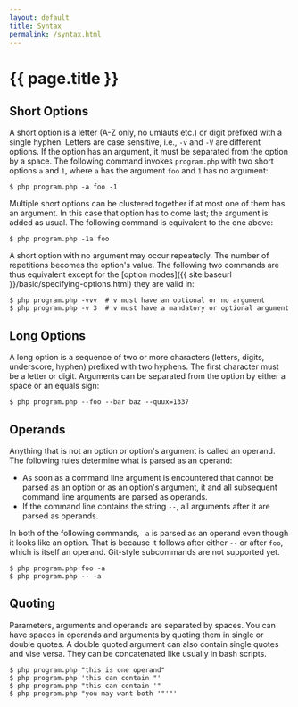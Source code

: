 ```yaml
---
layout: default
title: Syntax
permalink: /syntax.html
---
```

# {{ page.title }}

## Short Options

A short option is a letter (A-Z only, no umlauts etc.) or digit prefixed with a single hyphen.
Letters are case sensitive, i.e., `-v` and `-V` are different options.
If the option has an argument, it must be separated from the option by a space. The following
command invokes `program.php` with two short options `a` and `1`, where
`a` has the argument `foo` and `1` has no argument:

```console
$ php program.php -a foo -1
```

Multiple short options can be clustered together if at most one of them has an argument.
In this case that option has to come last; the argument is added as usual. The following command
is equivalent to the one above:

```console
$ php program.php -1a foo
```

A short option with no argument may occur repeatedly. The number of repetitions becomes the
option's value. The following two commands are thus equivalent except for the
[option modes]({{ site.baseurl }}/basic/specifying-options.html) they are valid in:

```console
$ php program.php -vvv  # v must have an optional or no argument
$ php program.php -v 3  # v must have a mandatory or optional argument
```

## Long Options

A long option is a sequence of two or more characters (letters, digits, underscore, hyphen)
prefixed with two hyphens. The first character must be a letter or digit. Arguments can be
separated from the option by either a space or an equals sign:

```console
$ php program.php --foo --bar baz --quux=1337
```

## Operands

Anything that is not an option or option's argument is called an operand. The following rules
determine what is parsed as an operand:

 - As soon as a command line argument is encountered that cannot be parsed as an option or
    as an option's argument, it and all subsequent command line arguments are parsed as operands.
 - If the command line contains the string ` -- `, all arguments after it are parsed as operands.

In both of the following commands, `-a` is parsed as an operand even though it looks like an option.
That is because it follows after either `--` or after `foo`, which is itself an operand.
Git-style subcommands are not supported yet.

```console
$ php program.php foo -a
$ php program.php -- -a
```

## Quoting

Parameters, arguments and operands are separated by spaces. You can have spaces in operands and arguments
by quoting them in single or double quotes. A double quoted argument can also contain single quotes and
vise versa. They can be concatenated like usually in bash scripts.

```console
$ php program.php "this is one operand"
$ php program.php 'this can contain "'
$ php program.php "this can contain '"
$ php program.php "you may want both '"'"'
```
